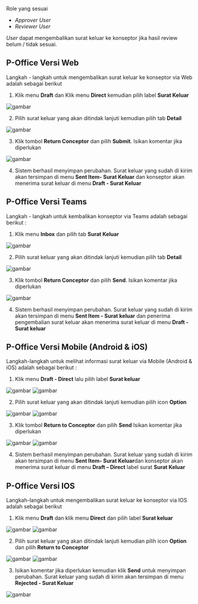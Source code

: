 Role yang sesuai

- *Approver User*
- *Reviewer User*

*User* dapat mengembalikan surat keluar ke konseptor jika hasil review belum / tidak sesuai. 

## **P-Office Versi Web**

Langkah - langkah untuk mengembalikan surat keluar ke konseptor via Web adalah sebagai berikut

1. Klik menu **Draft** dan Klik menu **Direct** kemudian pilih label **Surat Keluar**

![gambar](SuratKeluar/SK_Web/02SK41.png)

2. Pilih surat keluar yang akan ditindak lanjuti kemudian pilih tab **Detail**

![gambar](SuratKeluar/SK_Web/02SK42.png)

3. Klik tombol **Return Conceptor** dan pilih **Submit**. Isikan komentar jika diperlukan

![gambar](SuratKeluar/SK_Web/02SK43.png)

4. Sistem berhasil menyimpan perubahan. Surat keluar yang sudah di kirim akan tersimpan di menu **Sent Item- Surat Keluar** dan konseptor akan menerima surat keluar di menu **Draft - Surat Keluar**

## **P-Office Versi Teams**

Langkah - langkah untuk kembalikan konseptor via Teams adalah sebagai berikut :

1. Klik menu **Inbox** dan pilih tab **Surat Keluar**

![gambar](SuratKeluar/SK_Teams/SK43.png)

2. Pilih surat keluar yang akan ditindak lanjuti kemudian pilih tab **Detail**

![gambar](SuratKeluar/SK_Teams/SK44.png)

3. Klik tombol **Return Conceptor** dan pilih **Send**. Isikan komentar jika diperlukan
 
![gambar](SuratKeluar/SK_Teams/SK45.png)

4. Sistem berhasil menyimpan perubahan. Surat keluar yang sudah di kirim akan tersimpan di menu **Sent Item - Surat keluar** dan penerima pengembalian surat keluar akan menerima surat keluar di menu **Draft - Surat keluar**

## **P-Office Versi Mobile (Android & iOS)**

Langkah-langkah untuk melihat informasi surat keluar via Mobile (Android & iOS) adalah sebagai berikut :

1. Klik menu **Draft - Direct** lalu pilih label **Surat keluar**

![gambar](SuratKeluar/SK_Android/KonsepSK/02A01.png) ![gambar](SuratKeluar/SK_Android/KonsepSK/02A02.png)

2. Pilih surat keluar yang akan ditindak lanjuti kemudian pilih icon **Option**

![gambar](SuratKeluar/SK_Android/KonsepSK/02A03.png) ![gambar](SuratKeluar/SK_Android/KonsepSK/02A04.png)

3. Klik tombol **Return to Conceptor** dan pilih **Send** Isikan komentar jika diperlukan

![gambar](SuratKeluar/SK_Android/KonsepSK/02A05.png)
![gambar](SuratKeluar/SK_Android/KonsepSK/02A06.png)

4. Sistem berhasil menyimpan perubahan. Surat keluar yang sudah di kirim akan tersimpan di menu **Sent Item- Surat Keluar**dan konseptor akan menerima surat keluar di menu **Draft – Direct** label surat **Surat Keluar**

## **P-Office Versi IOS**

Langkah-langkah untuk mengembalikan surat keluar ke konseptor via IOS adalah sebagai berikut

1.	Klik menu **Draft** dan klik menu **Direct** dan pilih label  **Surat keluar**

![gambar](SuratKeluar/SK_Android/KonsepSK/02A01.png) 
![gambar](SuratKeluar/SK_Android/KonsepSK/02A02.png)

2.	Pilih surat keluar yang akan ditindak lanjuti kemudian pilih icon **Option** dan pilih **Return to Conceptor**

![gambar](SuratKeluar/SK_Android/KonsepSK/02A04.png)
![gambar](SuratKeluar/SK_Android/KonsepSK/02A05.png)

3.	Isikan komentar jika diperlukan kemudian klik **Send** untuk menyimpan perubahan. Surat keluar yang sudah di kirim akan tersimpan di menu **Rejected - Surat Keluar**

![gambar](SuratKeluar/SK_Android/KonsepSK/02A06.png)
